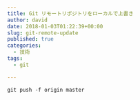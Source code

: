 ```yaml
---
title: Git リモートリポジトリをローカルで上書き
author: david
date: 2018-01-03T01:22:39+00:00
slug: git-remote-update
published: true
categories:
  - 技術
tags:
  - git

---
```

`git push -f origin master`